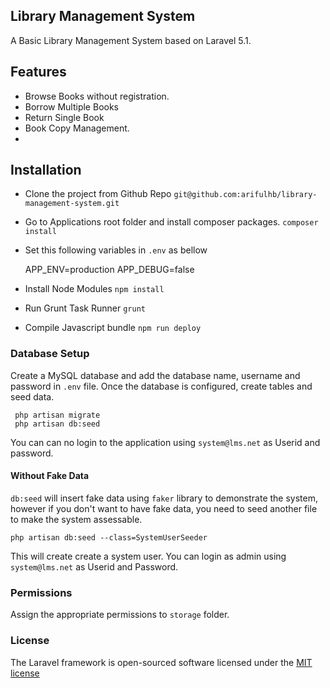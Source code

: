 ## Library Management System
A Basic Library Management System based on Laravel 5.1.

## Features

- Browse Books without registration.
- Borrow Multiple Books
- Return Single Book
- Book Copy Management.
- 


## Installation
 
- Clone the project from Github Repo  `git@github.com:arifulhb/library-management-system.git`
- Go to Applications root folder and install composer packages. `composer install`
- Set this following variables in `.env` as bellow


     APP_ENV=production
     APP_DEBUG=false
        
- Install Node Modules `npm install`
- Run Grunt Task Runner `grunt` 
- Compile Javascript bundle `npm run deploy` 

### Database Setup

Create a MySQL database and add the database name, username and password in `.env` file.
Once the database is configured, create tables and seed data.
 
     php artisan migrate
     php artisan db:seed

You can can no login to the application using `system@lms.net` as Userid and password. 

#### Without Fake Data
`db:seed` will insert fake data using `faker` library to demonstrate the system, however if you don't want to have fake data,
you need to seed another file to make the system assessable.

    php artisan db:seed --class=SystemUserSeeder
    
This will create create a system user. You can login as admin using `system@lms.net` as Userid and Password.
    
### Permissions

Assign the appropriate permissions to `storage` folder.

### License

The Laravel framework is open-sourced software licensed under the [MIT license](http://opensource.org/licenses/MIT)
